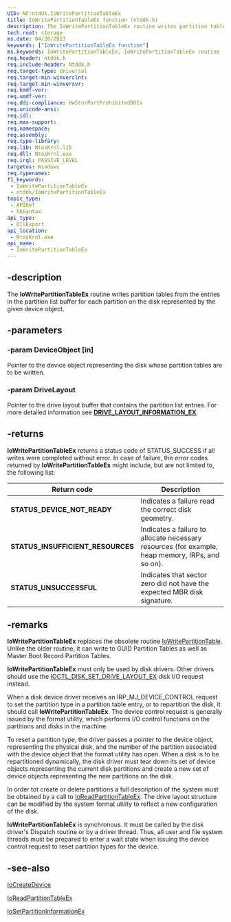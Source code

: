 ```yaml
---
UID: NF:ntddk.IoWritePartitionTableEx
title: IoWritePartitionTableEx function (ntddk.h)
description: The IoWritePartitionTableEx routine writes partition tables from the entries in the partition list buffer for each partition on the disk represented by the given device object.
tech.root: storage
ms.date: 04/20/2023
keywords: ["IoWritePartitionTableEx function"]
ms.keywords: IoWritePartitionTableEx, IoWritePartitionTableEx routine [Storage Devices], ntddk/IoWritePartitionTableEx, rtns-disk_b84c8b07-5cdc-4e39-964f-a8f6b28e7346.xml, storage.iowritepartitiontableex
req.header: ntddk.h
req.include-header: Ntddk.h
req.target-type: Universal
req.target-min-winverclnt: 
req.target-min-winversvr: 
req.kmdf-ver: 
req.umdf-ver: 
req.ddi-compliance: HwStorPortProhibitedDDIs
req.unicode-ansi: 
req.idl: 
req.max-support: 
req.namespace: 
req.assembly: 
req.type-library: 
req.lib: NtosKrnl.lib
req.dll: NtosKrnl.exe
req.irql: PASSIVE_LEVEL
targetos: Windows
req.typenames: 
f1_keywords:
 - IoWritePartitionTableEx
 - ntddk/IoWritePartitionTableEx
topic_type:
 - APIRef
 - kbSyntax
api_type:
 - DllExport
api_location:
 - NtosKrnl.exe
api_name:
 - IoWritePartitionTableEx
---
```


## -description

The **IoWritePartitionTableEx** routine writes partition tables from the entries in the partition list buffer for each partition on the disk represented by the given device object.

## -parameters

### -param DeviceObject [in]

Pointer to the device object representing the disk whose partition tables are to be written.

### -param DriveLayout

Pointer to the drive layout buffer that contains the partition list entries. For more detailed information see [**DRIVE_LAYOUT_INFORMATION_EX**](/windows-hardware/drivers/ddi/ntdddisk/ns-ntdddisk-_drive_layout_information_ex).

## -returns

**IoWritePartitionTableEx** returns a status code of STATUS_SUCCESS if all writes were completed without error. In case of failure, the error codes returned by **IoWritePartitionTableEx** might include, but are not limited to, the following list:

| Return code | Description |
|--|--|
| **STATUS_DEVICE_NOT_READY** | Indicates a failure read the correct disk geometry. |
| **STATUS_INSUFFICIENT_RESOURCES** | Indicates a failure to allocate necessary resources (for example, heap memory, IRPs, and so on). |
| **STATUS_UNSUCCESSFUL** | Indicates that sector zero did not have the expected MBR disk signature. |

## -remarks

**IoWritePartitionTableEx** replaces the obsolete routine [IoWritePartitionTable](/windows-hardware/drivers/ddi/ntddk/nf-ntddk-iowritepartitiontable). Unlike the older routine, it can write to GUID Partition Tables as well as Master Boot Record Partition Tables.

**IoWritePartitionTableEx** must only be used by disk drivers. Other drivers should use the [IOCTL_DISK_SET_DRIVE_LAYOUT_EX](/windows-hardware/drivers/ddi/ntdddisk/ni-ntdddisk-ioctl_disk_set_drive_layout_ex) disk I/O request instead.

When a disk device driver receives an IRP_MJ_DEVICE_CONTROL request to set the partition type in a partition table entry, or to repartition the disk, it should call **IoWritePartitionTableEx**. The device control request is generally issued by the format utility, which performs I/O control functions on the partitions and disks in the machine.

To reset a partition type, the driver passes a pointer to the device object, representing the physical disk, and the number of the partition associated with the device object that the format utility has open. When a disk is to be repartitioned dynamically, the disk driver must tear down its set of device objects representing the current disk partitions and create a new set of device objects representing the new partitions on the disk.

In order tot create or delete partitions a full description of the system must be obtained by a call to [IoReadPartitionTableEx](/windows-hardware/drivers/ddi/ntddk/nf-ntddk-ioreadpartitiontableex). The drive layout structure can be modified by the system format utility to reflect a new configuration of the disk.

**IoWritePartitionTableEx** is synchronous. It must be called by the disk driver's Dispatch routine or by a driver thread. Thus, all user and file system threads must be prepared to enter a wait state when issuing the device control request to reset partition types for the device.

## -see-also

[IoCreateDevice](/windows-hardware/drivers/ddi/wdm/nf-wdm-iocreatedevice)

[IoReadPartitionTableEx](/windows-hardware/drivers/ddi/ntddk/nf-ntddk-ioreadpartitiontableex)

[IoSetPartitionInformationEx](/windows-hardware/drivers/ddi/ntddk/nf-ntddk-iosetpartitioninformationex)
